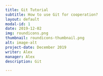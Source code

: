 ```yaml
---
title: Git Tutorial
subtitle: How to use Git for cooperation?
layout: default
modal-id: 1
date: 2019-12-02
img: roundicons.png
thumbnail: roundicons-thumbnail.png
alt: image-alt
project-date: December 2019
writer: Alex
manager: Alex
description: Git

---
```

